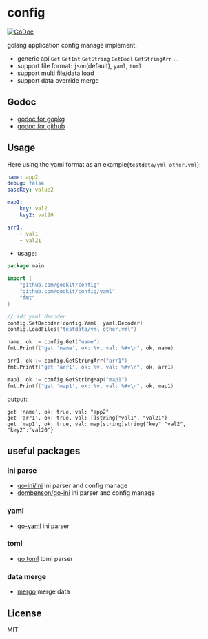 # config

[![GoDoc](https://godoc.org/github.com/gookit/config?status.svg)](https://godoc.org/github.com/gookit/config)

golang application config manage implement. 

- generic api `Get` `GetInt` `GetString` `GetBool` `GetStringArr` ...
- support file format: `json`(default), `yaml`, `toml`
- support multi file/data load
- support data override merge

## Godoc

- [godoc for gopkg](https://godoc.org/gopkg.in/gookit/config.v1)
- [godoc for github](https://godoc.org/github.com/gookit/config)

## Usage


Here using the yaml format as an example(`testdata/yml_other.yml`):

```yaml
name: app2
debug: false
baseKey: value2

map1:
    key: val2
    key2: val20

arr1:
    - val1
    - val21
```

- usage:

```go
package main

import (
    "github.com/gookit/config"
    "github.com/gookit/config/yaml"
    "fmt"
)

// add yaml decoder
config.SetDecoder(config.Yaml, yaml.Decoder)
config.LoadFiles("testdata/yml_other.yml")

name, ok := config.Get("name")
fmt.Printf("get 'name', ok: %v, val: %#v\n", ok, name)

arr1, ok := config.GetStringArr("arr1")
fmt.Printf("get 'arr1', ok: %v, val: %#v\n", ok, arr1)

map1, ok := config.GetStringMap("map1")
fmt.Printf("get 'map1', ok: %v, val: %#v\n", ok, map1)
```

output:

```text
get 'name', ok: true, val: "app2"
get 'arr1', ok: true, val: []string{"val1", "val21"}
get 'map1', ok: true, val: map[string]string{"key":"val2", "key2":"val20"}
```

## useful packages

### ini parse

- [go-ini/ini](https://github.com/go-ini/ini) ini parser and config manage
- [dombenson/go-ini](https://github.com/dombenson/go-ini) ini parser and config manage

### yaml

- [go-yaml](https://github.com/go-yaml/yaml) ini parser


### toml

- [go toml](https://github.com/BurntSushi/toml) toml parser

### data merge

- [mergo](github.com/imdario/mergo) merge data

## License

MIT
